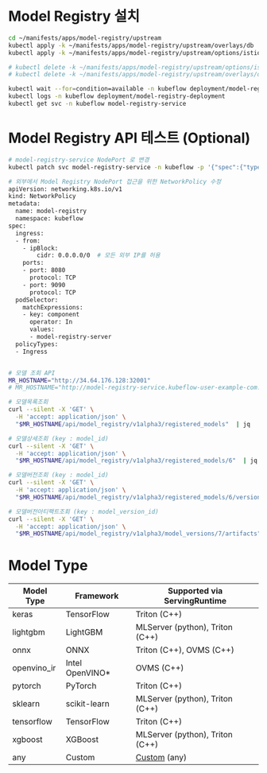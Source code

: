 # Model Registry 설치

```bash
cd ~/manifests/apps/model-registry/upstream
kubectl apply -k ~/manifests/apps/model-registry/upstream/overlays/db
kubectl apply -k ~/manifests/apps/model-registry/upstream/options/istio

# kubectl delete -k ~/manifests/apps/model-registry/upstream/options/istio
# kubectl delete -k ~/manifests/apps/model-registry/upstream/overlays/db

kubectl wait --for=condition=available -n kubeflow deployment/model-registry-deployment --timeout=2m
kubectl logs -n kubeflow deployment/model-registry-deployment
kubectl get svc -n kubeflow model-registry-service
```

# Model Registry API 테스트 (Optional)

```bash
# model-registry-service NodePort 로 변경
kubectl patch svc model-registry-service -n kubeflow -p '{"spec":{"type": "NodePort", "ports":[{"port":8080,"targetPort":8080,"nodePort":32001,"protocol":"TCP","name":"http-api"},{"port":9090,"targetPort":9090,"nodePort":32002,"protocol":"TCP","name":"grpc-api"}]}}'

# 외부에서 Model Registry NodePort 접근을 위한 NetworkPolicy 수정
apiVersion: networking.k8s.io/v1
kind: NetworkPolicy
metadata:
  name: model-registry
  namespace: kubeflow
spec:
  ingress:
  - from:
    - ipBlock:
        cidr: 0.0.0.0/0  # 모든 외부 IP를 허용
    ports:
    - port: 8080
      protocol: TCP
    - port: 9090
      protocol: TCP
  podSelector:
    matchExpressions:
    - key: component
      operator: In
      values:
      - model-registry-server
  policyTypes:
  - Ingress


# 모델 조회 API
MR_HOSTNAME="http://34.64.176.128:32001"
# MR_HOSTNAME="http://model-registry-service.kubeflow-user-example-com.svc.cluster.local:8080"

# 모델목록조회
curl --silent -X 'GET' \
  -H 'accept: application/json' \
  "$MR_HOSTNAME/api/model_registry/v1alpha3/registered_models"  | jq

# 모델상세조회 (key : model_id)
curl --silent -X 'GET' \
  -H 'accept: application/json' \
  "$MR_HOSTNAME/api/model_registry/v1alpha3/registered_models/6"  | jq

# 모델버전조회 (key : model_id)
curl --silent -X 'GET' \
  -H 'accept: application/json' \
  "$MR_HOSTNAME/api/model_registry/v1alpha3/registered_models/6/versions?pageSize=100&orderBy=ID&sortOrder=DESC&nextPageToken=" | jq 

# 모델버전아티팩트조회 (key : model_version_id)
curl --silent -X 'GET' \
  -H 'accept: application/json' \
  "$MR_HOSTNAME/api/model_registry/v1alpha3/model_versions/7/artifacts" } jq
```

# Model Type

| Model Type  | Framework        | Supported via ServingRuntime    |
| ----------- | ---------------- | ------------------------------- |
| keras       | TensorFlow       | Triton (C++)                    |
| lightgbm    | LightGBM         | MLServer (python), Triton (C++) |
| onnx        | ONNX             | Triton (C++), OVMS (C++)        |
| openvino_ir | Intel OpenVINO\* | OVMS (C++)                      |
| pytorch     | PyTorch          | Triton (C++)                    |
| sklearn     | scikit-learn     | MLServer (python), Triton (C++) |
| tensorflow  | TensorFlow       | Triton (C++)                    |
| xgboost     | XGBoost          | MLServer (python), Triton (C++) |
| any         | Custom           | [Custom](../runtimes) (any)     |